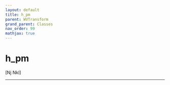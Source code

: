```yaml
---
layout: default
title: h_pm
parent: WVTransform
grand_parent: Classes
nav_order: 99
mathjax: true
---
```


#  h_pm

[Nj Nkl]


---

